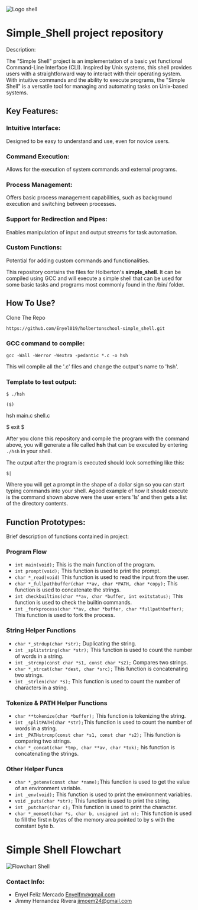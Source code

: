 
![Logo shell](https://s3.amazonaws.com/intranet-projects-files/holbertonschool-low_level_programming/235/shell.jpeg) 
# Simple_Shell project repository
Description:

The "Simple Shell" project is an implementation of a basic yet functional Command-Line Interface (CLI). Inspired by Unix systems, this shell provides users with a straightforward way to interact with their operating system. With intuitive commands and the ability to execute programs, the "Simple Shell" is a versatile tool for managing and automating tasks on Unix-based systems.

## Key Features:

### Intuitive Interface:
Designed to be easy to understand and use, even for novice users.

### Command Execution: 
Allows for the execution of system commands and external programs.

### Process Management:
Offers basic process management capabilities, such as background execution and switching between processes.

### Support for Redirection and Pipes:
Enables manipulation of input and output streams for task automation.

### Custom Functions:
Potential for adding custom commands and functionalities.

This repository contains the files for Holberton's **simple_shell**. It can be compiled using GCC and will execute a simple shell that can be used for some basic tasks and programs most commonly found in the /bin/ folder.

## How To Use?
Clone The Repo

`https://github.com/Enyel019/holbertonschool-simple_shell.git
`

### GCC command to compile:
`
gcc -Wall -Werror -Wextra -pedantic *.c -o hsh
`

This wil compile all the '.c' files and change the output's name to 'hsh'.

### Template to test output:
`
$ ./hsh
`

`
($)
`

hsh main.c shell.c

$ exit
$


After you clone this repository and compile the program with the command above, you will generate a file called **hsh** that can be executed by entering  ```./hsh``` in your shell.

The output after the program is executed should look something like this:
```
$|
```
Where you will get a prompt in the shape of a dollar sign so you can start typing commands into your shell.  Agood example of how it should execute is the command shown above were the user enters 'ls' and then gets a list of the directory contents.
## Function Prototypes:

Brief description of functions contained in project:

### Program Flow

- `int main(void);` This is the main function of the program.
- `int prompt(void);` This function is used to print the prompt.
- `char *_read(void)` This function is used to read the input from the user.
- `char *_fullpathbuffer(char **av, char *PATH, char *copy);` This function is used to concatenate the strings.
- `int checkbuiltins(char **av, char *buffer, int exitstatus);` This function is used to check the builtin commands.
- `int _forkprocess(char **av, char *buffer, char *fullpathbuffer);` This function is used to fork the process.

### String Helper Functions

- `char *_strdup(char *str);` Duplicating the string.
- `int _splitstring(char *str);` This function is used to count the number of words in a string.
- `int _strcmp(const char *s1, const char *s2);` Compares two strings.
- `char *_strcat(char *dest, char *src);` This function is concatenating two strings.
- `int _strlen(char *s);` This function is used to count the number of characters in a string.

### Tokenize & PATH Helper Functions

- `char **tokenize(char *buffer);` This function is tokenizing the string.
- `int _splitPATH(char *str);`This function is used to count the number of words in a string.
- `int _PATHstrcmp(const char *s1, const char *s2);` This function is comparing two strings.
- `char *_concat(char *tmp, char **av, char *tok);` his function is concatenating the strings.

### Other Helper Funcs

- `char *_getenv(const char *name);`This function is used to get the value of an environment variable.
- `int _env(void);` This function is used to print the environment variables.
- `void _puts(char *str);` This function is used to print the string.
- `int _putchar(char c);` This function is used to print the character.
- `char *_memset(char *s, char b, unsigned int n);` This function is used to fill the first n bytes of the memory area pointed 
to by s with the constant byte b.


# Simple Shell Flowchart
![Flowchart Shell](https://miro.medium.com/max/640/1*nR6GwCthQTJxkpH_EFmWTA.webp) 

### Contact Info:
- Enyel Feliz Mercado <Enyelfm@gmail.com>
- Jimmy Hernandez Rivera <jimoem24@gmail.com>

